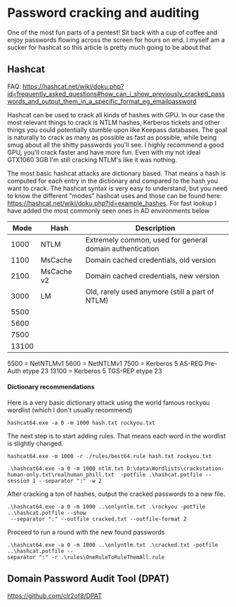 # Password cracking and auditing

One of the most fun parts of a pentest! Sit back with a cup of coffee and enjoy passwords flowing across the screen for hours on end. I myself am a sucker for hashcat so this article is pretty much going to be about that

## Hashcat

FAQ: https://hashcat.net/wiki/doku.php?id=frequently_asked_questions#how_can_i_show_previously_cracked_passwords_and_output_them_in_a_specific_format_eg_emailpassword


Hashcat can be used to crack all kinds of hashes with GPU. In our case the most relevant things to crack is NTLM hashes, Kerberos tickets and other things you could potentially stumble upon like Keepass databases. The goal is naturally to crack as many as possible as fast as possible, while being smug about all the shitty passwords you'll see. I highly recommend a good GPU, you'll crack faster and have more fun. Even with my not ideal GTX1060 3GB I'm still cracking NTLM's like it was nothing.

The most basic hashcat attacks are dictionary based. That means a hash is computed for each entry in the dictionary and compared to the hash you want to crack. The hashcat syntax is very easy to understand, but you need to know the different "modes" hashcat uses and those can be found here: https://hashcat.net/wiki/doku.php?id=example_hashes. For fast lookup I have added the most commonly seen ones in AD environments below

| Mode | Hash | Description |
| --- | --- | --- |
| 1000 | NTLM | Extremely common, used for general domain authentication|
| 1100 | MsCache | Domain cached credentials, old version |
| 2100 | MsCache v2 |Domain cached credentials, new version  |
| 3000 | LM | Old, rarely used anymore (still a part of NTLM) |
| 5500 | | |
| 5600 | | |
| 7500 | | |
| 13100 | | |
5500 = NetNTLMv1
5600 = NetNTLMv1
7500 = Kerberos 5 AS-REQ Pre-Auth etype 23 
13100 = Kerberos 5 TGS-REP etype 23 



#### Dictionary recommendations


Here is a very basic dictionary attack using the world famous rockyou wordlist (which I don't usually recommend)
```
hashcat64.exe -a 0 -m 1000 hash.txt rockyou.txt
```

The next step is to start adding rules. That means each word in the wordlist is slightly changed.
```
hashcat64.exe -m 1000 -r ./rules/best64.rule hash.txt rockyou.txt
```



```
.\hashcat64.exe -a 0 -m 1000 ntlm.txt D:\data\Wordlists\crackstation-human-only.txt\realhuman_phill.txt  -potfile .\hashcat.potfile --session 1 --separator ":" -w 2
```

After cracking a ton of hashes, output the cracked passwords to a new file.
```
.\hashcat64.exe -a 0 -m 1000 ..\onlyntlm.txt .\rockyou -potfile ..\hashcat.potfile --show
 --separator ":" --outfile cracked.txt --outfile-format 2
```

Proceed to run a round with the new found passwords
```
.\hashcat64.exe -a 0 -m 1000 ..\onlyntlm.txt .\cracked.txt -potfile ..\hashcat.potfile --
separator ":" -r .\rules\OneRuleToRuleThemAll.rule
```

## Domain Password Audit Tool (DPAT)
https://github.com/clr2of8/DPAT